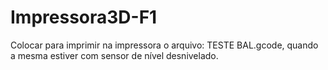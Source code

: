 # Impressora3D-F1

Colocar para imprimir na impressora o arquivo: TESTE BAL.gcode, quando a mesma estiver com sensor de nível desnivelado. 
